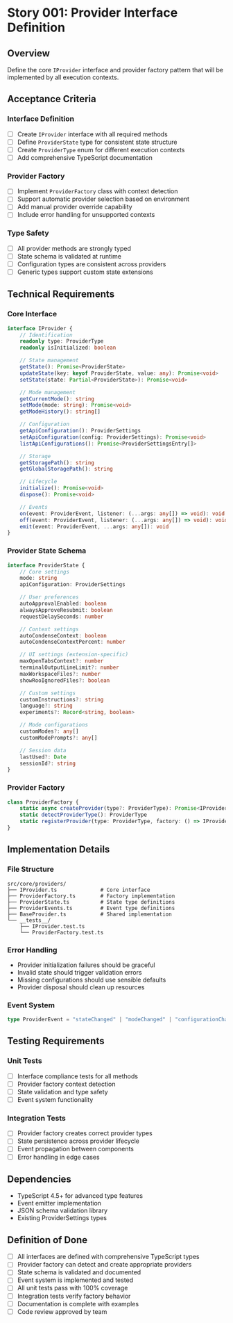 # Story 001: Provider Interface Definition

## Overview

Define the core `IProvider` interface and provider factory pattern that will be implemented by all execution contexts.

## Acceptance Criteria

### Interface Definition

- [ ] Create `IProvider` interface with all required methods
- [ ] Define `ProviderState` type for consistent state structure
- [ ] Create `ProviderType` enum for different execution contexts
- [ ] Add comprehensive TypeScript documentation

### Provider Factory

- [ ] Implement `ProviderFactory` class with context detection
- [ ] Support automatic provider selection based on environment
- [ ] Add manual provider override capability
- [ ] Include error handling for unsupported contexts

### Type Safety

- [ ] All provider methods are strongly typed
- [ ] State schema is validated at runtime
- [ ] Configuration types are consistent across providers
- [ ] Generic types support custom state extensions

## Technical Requirements

### Core Interface

```typescript
interface IProvider {
	// Identification
	readonly type: ProviderType
	readonly isInitialized: boolean

	// State management
	getState(): Promise<ProviderState>
	updateState(key: keyof ProviderState, value: any): Promise<void>
	setState(state: Partial<ProviderState>): Promise<void>

	// Mode management
	getCurrentMode(): string
	setMode(mode: string): Promise<void>
	getModeHistory(): string[]

	// Configuration
	getApiConfiguration(): ProviderSettings
	setApiConfiguration(config: ProviderSettings): Promise<void>
	listApiConfigurations(): Promise<ProviderSettingsEntry[]>

	// Storage
	getStoragePath(): string
	getGlobalStoragePath(): string

	// Lifecycle
	initialize(): Promise<void>
	dispose(): Promise<void>

	// Events
	on(event: ProviderEvent, listener: (...args: any[]) => void): void
	off(event: ProviderEvent, listener: (...args: any[]) => void): void
	emit(event: ProviderEvent, ...args: any[]): void
}
```

### Provider State Schema

```typescript
interface ProviderState {
	// Core settings
	mode: string
	apiConfiguration: ProviderSettings

	// User preferences
	autoApprovalEnabled: boolean
	alwaysApproveResubmit: boolean
	requestDelaySeconds: number

	// Context settings
	autoCondenseContext: boolean
	autoCondenseContextPercent: number

	// UI settings (extension-specific)
	maxOpenTabsContext?: number
	terminalOutputLineLimit?: number
	maxWorkspaceFiles?: number
	showRooIgnoredFiles?: boolean

	// Custom settings
	customInstructions?: string
	language?: string
	experiments?: Record<string, boolean>

	// Mode configurations
	customModes?: any[]
	customModePrompts?: any[]

	// Session data
	lastUsed?: Date
	sessionId?: string
}
```

### Provider Factory

```typescript
class ProviderFactory {
	static async createProvider(type?: ProviderType): Promise<IProvider>
	static detectProviderType(): ProviderType
	static registerProvider(type: ProviderType, factory: () => IProvider): void
}
```

## Implementation Details

### File Structure

```
src/core/providers/
├── IProvider.ts              # Core interface
├── ProviderFactory.ts        # Factory implementation
├── ProviderState.ts          # State type definitions
├── ProviderEvents.ts         # Event type definitions
├── BaseProvider.ts           # Shared implementation
└── __tests__/
    ├── IProvider.test.ts
    └── ProviderFactory.test.ts
```

### Error Handling

- Provider initialization failures should be graceful
- Invalid state should trigger validation errors
- Missing configurations should use sensible defaults
- Provider disposal should clean up resources

### Event System

```typescript
type ProviderEvent = "stateChanged" | "modeChanged" | "configurationChanged" | "initialized" | "disposed"
```

## Testing Requirements

### Unit Tests

- [ ] Interface compliance tests for all methods
- [ ] Provider factory context detection
- [ ] State validation and type safety
- [ ] Event system functionality

### Integration Tests

- [ ] Provider factory creates correct provider types
- [ ] State persistence across provider lifecycle
- [ ] Event propagation between components
- [ ] Error handling in edge cases

## Dependencies

- TypeScript 4.5+ for advanced type features
- Event emitter implementation
- JSON schema validation library
- Existing ProviderSettings types

## Definition of Done

- [ ] All interfaces are defined with comprehensive TypeScript types
- [ ] Provider factory can detect and create appropriate providers
- [ ] State schema is validated and documented
- [ ] Event system is implemented and tested
- [ ] All unit tests pass with 100% coverage
- [ ] Integration tests verify factory behavior
- [ ] Documentation is complete with examples
- [ ] Code review approved by team

